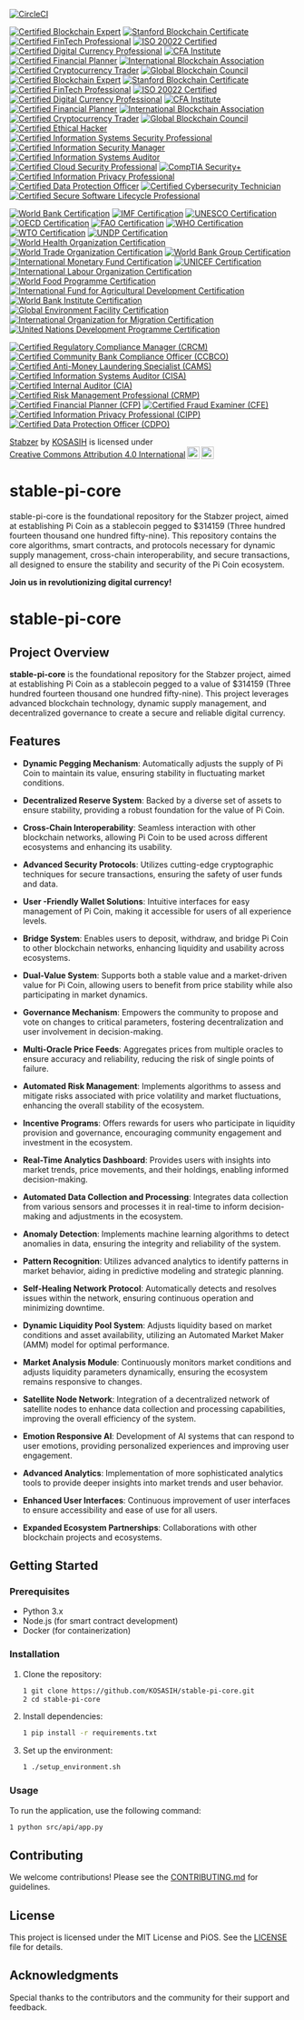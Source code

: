 [![CircleCI](https://dl.circleci.com/status-badge/img/gh/KOSASIH/stable-pi-core/tree/main.svg?style=svg)](https://dl.circleci.com/status-badge/redirect/gh/KOSASIH/stable-pi-core/tree/main)

[![Certified Blockchain Expert](https://img.shields.io/badge/Blockchain%20Council-Certified%20Blockchain%20Expert-4CAF50?style=for-the-badge)](https://www.blockchain-council.org/)
[![Stanford Blockchain Certificate](https://img.shields.io/badge/Stanford%20University-Blockchain%20Certificate-FF5733?style=for-the-badge)](https://online.stanford.edu/courses/sohs-ystanford-blockchain)
[![Certified FinTech Professional](https://img.shields.io/badge/FinTech%20Certification%20Program-Certified%20FinTech%20Professional-0072B8?style=for-the-badge)](https://www.fintechcertification.org/)
[![ISO 20022 Certified](https://img.shields.io/badge/ISO%2020022-Certified%20Standard-FF9800?style=for-the-badge)](https://www.iso20022.org/)
[![Certified Digital Currency Professional](https://img.shields.io/badge/Digital%20Currency%20Council-Certified%20Digital%20Currency%20Professional-8E44AD?style=for-the-badge)](https://www.digitalcurrencycouncil.com/)
[![CFA Institute](https://img.shields.io/badge/CFA%20Institute-Certified%20Financial%20Analyst-2E86C1?style=for-the-badge)](https://www.cfainstitute.org/)
[![Certified Financial Planner](https://img.shields.io/badge/CFP%20Board-Certified%20Financial%20Planner-FF5733?style=for-the-badge)](https://www.cfp.net/)
[![International Blockchain Association](https://img.shields.io/badge/International%20Blockchain%20Association-Member-00BFFF?style=for-the-badge)](https://www.ibc.org/)
[![Certified Cryptocurrency Trader](https://img.shields.io/badge/Cryptocurrency%20Traders-Certified%20Trader-FF9800?style=for-the-badge)](https://cryptotradercertification.com/)
[![Global Blockchain Council](https://img.shields.io/badge/Global%20Blockchain%20Council-Member-4CAF50?style=for-the-badge)](https://www.globalblockchaincouncil.org/)
[![Certified Blockchain Expert](https://img.shields.io/badge/Blockchain%20Council-Certified%20Blockchain%20Expert-4CAF50?style=for-the-badge)](https://www.blockchain-council.org/)
[![Stanford Blockchain Certificate](https://img.shields.io/badge/Stanford%20University-Blockchain%20Certificate-FF5733?style=for-the-badge)](https://online.stanford.edu/courses/sohs-ystanford-blockchain)
[![Certified FinTech Professional](https://img.shields.io/badge/FinTech%20Certification%20Program-Certified%20FinTech%20Professional-0072B8?style=for-the-badge)](https://www.fintechcertification.org/)
[![ISO 20022 Certified](https://img.shields.io/badge/ISO%2020022-Certified%20Standard-FF9800?style=for-the-badge)](https://www.iso20022.org/)
[![Certified Digital Currency Professional](https://img.shields.io/badge/Digital%20Currency%20Council-Certified%20Digital%20Currency%20Professional-8E44AD?style=for-the-badge)](https://www.digitalcurrencycouncil.com/)
[![CFA Institute](https://img.shields.io/badge/CFA%20Institute-Certified%20Financial%20Analyst-2E86C1?style=for-the-badge)](https://www.cfainstitute.org/)
[![Certified Financial Planner](https://img.shields.io/badge/CFP%20Board-Certified%20Financial%20Planner-FF5733?style=for-the-badge)](https://www.cfp.net/)
[![International Blockchain Association](https://img.shields.io/badge/International%20Blockchain%20Association-Member-00BFFF?style=for-the-badge)](https://www.ibc.org/)
[![Certified Cryptocurrency Trader](https://img.shields.io/badge/Cryptocurrency%20Traders-Certified%20Trader-FF9800?style=for-the-badge)](https://cryptotradercertification.com/)
[![Global Blockchain Council](https://img.shields.io/badge/Global%20Blockchain%20Council-Member-4CAF50?style=for-the-badge)](https://www.globalblockchaincouncil.org/)
[![Certified Ethical Hacker](https://img.shields.io/badge/EC--Council-Certified%20Ethical%20Hacker-FF5733?style=for-the-badge)](https://www.eccouncil.org/)
[![Certified Information Systems Security Professional](https://img.shields.io/badge/ISC%2B2-Certified%20Information%20Systems%20Security%20Professional-0072B8?style=for-the-badge)](https://www.isc2.org/)
[![Certified Information Security Manager](https://img.shields.io/badge/ISACA-Certified%20Information%20Security%20Manager-4CAF50?style=for-the-badge)](https://www.isaca.org/)
[![Certified Information Systems Auditor](https://img.shields.io/badge/ISACA-Certified%20Information%20Systems%20Auditor-FF9800?style=for-the-badge)](https://www.isaca.org/)
[![Certified Cloud Security Professional](https://img.shields.io/badge/ISC%2B2-Certified%20Cloud%20Security%20Professional-00BFFF?style=for-the-badge)](https://www.isc2.org/)
[![CompTIA Security+](https://img.shields.io/badge/CompTIA-Security%2B-FF5733?style=for-the-badge)](https://www.comptia.org/)
[![Certified Information Privacy Professional](https://img.shields.io/badge/International%20Association%20of%20Privacy%20Professionals-Certified%20Information%20Privacy%20Professional-8E44AD?style=for-the-badge)](https://iapp.org/)
[![Certified Data Protection Officer](https://img.shields.io/badge/International%20Association%20of%20Privacy%20Professionals-Certified%20Data%20Protection%20Officer-0072B8?style=for-the-badge)](https://iapp.org/)
[![Certified Cybersecurity Technician](https://img.shields.io/badge/CompTIA-Certified%20Cybersecurity%20Technician-4CAF50?style=for-the-badge)](https://www.comptia.org/)
[![Certified Secure Software Lifecycle Professional](https://img.shields.io/badge/ISC%2B2-Certified%20Secure%20Software%20Lifecycle%20Professional-FF9800?style=for-the-badge)](https://www.isc2.org/)

[![World Bank Certification](https://img.shields.io/badge/World%20Bank-Certified%20Professional-4CAF50?style=for-the-badge)](https://www.worldbank.org/)
[![IMF Certification](https://img.shields.io/badge/IMF-Certified%20Professional-0072B8?style=for-the-badge)](https://www.imf.org/)
[![UNESCO Certification](https://img.shields.io/badge/UNESCO-Certified%20Professional-FF9800?style=for-the-badge)](https://en.unesco.org/)
[![OECD Certification](https://img.shields.io/badge/OECD-Certified%20Professional-4CAF50?style=for-the-badge)](https://www.oecd.org/)
[![FAO Certification](https://img.shields.io/badge/FAO-Certified%20Professional-00BFFF?style=for-the-badge)](https://www.fao.org/)
[![WHO Certification](https://img.shields.io/badge/WHO-Certified%20Professional-FF5733?style=for-the-badge)](https://www.who.int/)
[![WTO Certification](https://img.shields.io/badge/WTO-Certified%20Professional-8E44AD?style=for-the-badge)](https://www.wto.org/)
[![UNDP Certification](https://img.shields.io/badge/UNDP-Certified%20Professional-0072B8?style=for-the-badge)](https://www.undp.org/)
[![World Health Organization Certification](https://img.shields.io/badge/WHO-Certified%20Health%20Professional-4CAF50?style=for-the-badge)](https://www.who.int/)
[![World Trade Organization Certification](https://img.shields.io/badge/WTO-Certified%20Trade%20Professional-FF9800?style=for-the-badge)](https://www.wto.org/)
[![World Bank Group Certification](https://img.shields.io/badge/World%20Bank%20Group-Certified%20Development%20Professional-00BFFF?style=for-the-badge)](https://www.worldbank.org/)
[![International Monetary Fund Certification](https://img.shields.io/badge/IMF-Certified%20Economic%20Analyst-4CAF50?style=for-the-badge)](https://www.imf.org/)
[![UNICEF Certification](https://img.shields.io/badge/UNICEF-Certified%20Child%20Protection%20Professional-FF5733?style=for-the-badge)](https://www.unicef.org/)
[![International Labour Organization Certification](https://img.shields.io/badge/ILO-Certified%20Labour%20Standards%20Professional-0072B8?style=for-the-badge)](https://www.ilo.org/)
[![World Food Programme Certification](https://img.shields.io/badge/WFP-Certified%20Food%20Security%20Professional-FF9800?style=for-the-badge)](https://www.wfp.org/)
[![International Fund for Agricultural Development Certification](https://img.shields.io/badge/IFAD-Certified%20Rural%20Development%20Professional-4CAF50?style=for-the-badge)](https://www.ifad.org/)
[![World Bank Institute Certification](https://img.shields.io/badge/WBI-Certified%20Capacity%20Development%20Professional-00BFFF?style=for-the-badge)](https://www.worldbank.org/)
[![Global Environment Facility Certification](https://img.shields.io/badge/GEF-Certified%20Environmental%20Professional-8E44AD?style=for-the-badge)](https://www.thegef.org/)
[![International Organization for Migration Certification](https://img.shields.io/badge/IOM-Certified%20Migration%20Professional-0072B8?style=for-the-badge)](https://www.iom.int/)
[![United Nations Development Programme Certification](https://img.shields.io/badge/UNDP-Certified%20Sustainable%20Development%20Professional-FF5733?style=for-the-badge)](https://www.undp.org/)

[![Certified Regulatory Compliance Manager (CRCM)](https://img.shields.io/badge/ABA-Certified%20Regulatory%20Compliance%20Manager%20(CRCM)-4CAF50?style=for-the-badge)](https://www.aba.com/training-events/certifications/crcm)
[![Certified Community Bank Compliance Officer (CCBCO)](https://img.shields.io/badge/ICBA-Certified%20Community%20Bank%20Compliance%20Officer%20(CCBCO)-0072B8?style=for-the-badge)](https://www.icba.org/)
[![Certified Anti-Money Laundering Specialist (CAMS)](https://img.shields.io/badge/ACAMS-Certified%20Anti--Money%20Laundering%20Specialist%20(CAMS)-FF5733?style=for-the-badge)](https://www.acams.org/)
[![Certified Information Systems Auditor (CISA)](https://img.shields.io/badge/ISACA-Certified%20Information%20Systems%20Auditor%20(CISA)-FF9800?style=for-the-badge)](https://www.isc2.org/)
[![Certified Internal Auditor (CIA)](https://img.shields.io/badge/IIA-Certified%20Internal%20Auditor%20(CIA)-4CAF50?style=for-the-badge)](https://www.theiia.org/)
[![Certified Risk Management Professional (CRMP)](https://img.shields.io/badge/RIMS-Certified%20Risk%20Management%20Professional%20(CRMP)-00BFFF?style=for-the-badge)](https://www.rims.org/)
[![Certified Financial Planner (CFP)](https://img.shields.io/badge/CFP%20Board-Certified%20Financial%20Planner%20(CFP)-FF5733?style=for-the-badge)](https://www.cfp.net/)
[![Certified Fraud Examiner (CFE)](https://img.shields.io/badge/ACFE-Certified%20Fraud%20Examiner%20(CFE)-8E44AD?style=for-the-badge)](https://www.acfe.com/)
[![Certified Information Privacy Professional (CIPP)](https://img.shields.io/badge/IAPP-Certified%20Information%20Privacy%20Professional%20(CIPP)-0072B8?style=for-the-badge)](https://iapp.org/)
[![Certified Data Protection Officer (CDPO)](https://img.shields.io/badge/IAPP-Certified%20Data%20Protection%20Officer%20(CDPO)-FF9800?style=for-the-badge)](https://iapp.org/)

<p xmlns:cc="http://creativecommons.org/ns#" xmlns:dct="http://purl.org/dc/terms/"><a property="dct:title" rel="cc:attributionURL" href="https://github.com/KOSASIH/stable-pi-core">Stabzer</a> by <a rel="cc:attributionURL dct:creator" property="cc:attributionName" href="https://www.linkedin.com/in/kosasih-81b46b5a">KOSASIH</a> is licensed under <a href="https://creativecommons.org/licenses/by/4.0/?ref=chooser-v1" target="_blank" rel="license noopener noreferrer" style="display:inline-block;">Creative Commons Attribution 4.0 International<img style="height:22px!important;margin-left:3px;vertical-align:text-bottom;" src="https://mirrors.creativecommons.org/presskit/icons/cc.svg?ref=chooser-v1" alt=""><img style="height:22px!important;margin-left:3px;vertical-align:text-bottom;" src="https://mirrors.creativecommons.org/presskit/icons/by.svg?ref=chooser-v1" alt=""></a></p>

# stable-pi-core
stable-pi-core is the foundational repository for the Stabzer project, aimed at establishing Pi Coin as a stablecoin pegged to $314159 (Three hundred fourteen thousand one hundred fifty-nine). This repository contains the core algorithms, smart contracts, and protocols necessary for dynamic supply management, cross-chain interoperability, and secure transactions, all designed to ensure the stability and security of the Pi Coin ecosystem. 

**Join us in revolutionizing digital currency!**

# stable-pi-core

## Project Overview

**stable-pi-core** is the foundational repository for the Stabzer project, aimed at establishing Pi Coin as a stablecoin pegged to a value of $314159 (Three hundred fourteen thousand one hundred fifty-nine). This project leverages advanced blockchain technology, dynamic supply management, and decentralized governance to create a secure and reliable digital currency.

## Features

- **Dynamic Pegging Mechanism**: Automatically adjusts the supply of Pi Coin to maintain its value, ensuring stability in fluctuating market conditions.

- **Decentralized Reserve System**: Backed by a diverse set of assets to ensure stability, providing a robust foundation for the value of Pi Coin.

- **Cross-Chain Interoperability**: Seamless interaction with other blockchain networks, allowing Pi Coin to be used across different ecosystems and enhancing its usability.

- **Advanced Security Protocols**: Utilizes cutting-edge cryptographic techniques for secure transactions, ensuring the safety of user funds and data.

- **User -Friendly Wallet Solutions**: Intuitive interfaces for easy management of Pi Coin, making it accessible for users of all experience levels.

- **Bridge System**: Enables users to deposit, withdraw, and bridge Pi Coin to other blockchain networks, enhancing liquidity and usability across ecosystems.

- **Dual-Value System**: Supports both a stable value and a market-driven value for Pi Coin, allowing users to benefit from price stability while also participating in market dynamics.

- **Governance Mechanism**: Empowers the community to propose and vote on changes to critical parameters, fostering decentralization and user involvement in decision-making.

- **Multi-Oracle Price Feeds**: Aggregates prices from multiple oracles to ensure accuracy and reliability, reducing the risk of single points of failure.

- **Automated Risk Management**: Implements algorithms to assess and mitigate risks associated with price volatility and market fluctuations, enhancing the overall stability of the ecosystem.

- **Incentive Programs**: Offers rewards for users who participate in liquidity provision and governance, encouraging community engagement and investment in the ecosystem.

- **Real-Time Analytics Dashboard**: Provides users with insights into market trends, price movements, and their holdings, enabling informed decision-making.

- **Automated Data Collection and Processing**: Integrates data collection from various sensors and processes it in real-time to inform decision-making and adjustments in the ecosystem.

- **Anomaly Detection**: Implements machine learning algorithms to detect anomalies in data, ensuring the integrity and reliability of the system.

- **Pattern Recognition**: Utilizes advanced analytics to identify patterns in market behavior, aiding in predictive modeling and strategic planning.

- **Self-Healing Network Protocol**: Automatically detects and resolves issues within the network, ensuring continuous operation and minimizing downtime.

- **Dynamic Liquidity Pool System**: Adjusts liquidity based on market conditions and asset availability, utilizing an Automated Market Maker (AMM) model for optimal performance.

- **Market Analysis Module**: Continuously monitors market conditions and adjusts liquidity parameters dynamically, ensuring the ecosystem remains responsive to changes.

- **Satellite Node Network**: Integration of a decentralized network of satellite nodes to enhance data collection and processing capabilities, improving the overall efficiency of the system.

- **Emotion Responsive AI**: Development of AI systems that can respond to user emotions, providing personalized experiences and improving user engagement.

- **Advanced Analytics**: Implementation of more sophisticated analytics tools to provide deeper insights into market trends and user behavior.

- **Enhanced User Interfaces**: Continuous improvement of user interfaces to ensure accessibility and ease of use for all users.

- **Expanded Ecosystem Partnerships**: Collaborations with other blockchain projects and ecosystems. 

## Getting Started

### Prerequisites

- Python 3.x
- Node.js (for smart contract development)
- Docker (for containerization)

### Installation

1. Clone the repository:
   ```bash
   1 git clone https://github.com/KOSASIH/stable-pi-core.git
   2 cd stable-pi-core
   ```

2. Install dependencies:

   ```bash
   1 pip install -r requirements.txt
   ```
   
3. Set up the environment:

   ```bash
   1 ./setup_environment.sh
   ```
   
### Usage
To run the application, use the following command:

   ```bash
   1 python src/api/app.py
   ```

## Contributing
We welcome contributions! Please see the [CONTRIBUTING.md](CONTRIBUTING.md) for guidelines.

## License
This project is licensed under the MIT License and PiOS. See the [LICENSE](LICENSE) file for details.

## Acknowledgments
Special thanks to the contributors and the community for their support and feedback.
